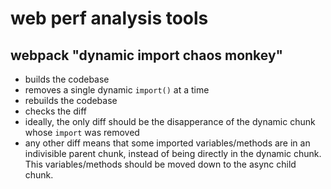 # web perf analysis tools

## webpack "dynamic import chaos monkey"

- builds the codebase
- removes a single dynamic `import()` at a time
- rebuilds the codebase
- checks the diff
- ideally, the only diff should be the disapperance of the dynamic chunk whose `import` was removed
- any other diff means that some imported variables/methods are in an indivisible parent chunk, instead of being directly in the dynamic chunk.
This variables/methods should be moved down to the async child chunk.
